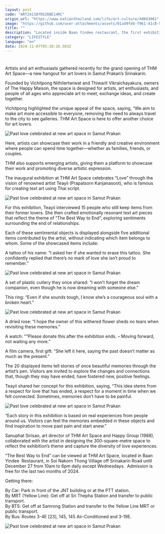 ```yaml
---
layout: post
code: "ART2411070526BE14RC"
origin_url: "https://www.nationthailand.com/life/art-culture/40043061"
image: "https://github.com/user-attachments/assets/01ad9fd4-f961-41c8-94e0-b8390416a800"
title: ""
description: "Located inside Baan Yindee restaurant, the first exhibition focuses on the graphic design discipline known as text art"
category: "LIFESTYLE"
language: "en"
date: 2024-11-07T05:30:26.503Z
---
```


# 









Artists and art enthusiasts gathered recently for the grand opening of THM Art Space—a new hangout for art lovers in Samut Prakan’s Srinakarin.

Founded by Vichitpong Nithilertwiwat and Thiwarit Vikraichayakura, owners of The Happy Maison, the space is designed for artists, art enthusiasts, and people of all ages who appreciate art to meet, exchange ideas, and create together.

Vichitpong highlighted the unique appeal of the space, saying, “We aim to make art more accessible to everyone, removing the need to always travel to the city to see galleries. THM Art Space is here to offer another choice for art lovers.

  ![Past love celebrated at new art space in Samut Prakan](https://github.com/user-attachments/assets/e74e8009-3c10-4958-963d-387d70a940d9)

Here, artists can showcase their work in a friendly and creative environment where people can spend time together—whether as families, friends, or couples.

THM also supports emerging artists, giving them a platform to showcase their work and promoting diverse artistic expression.

The inaugural exhibition at THM Art Space celebrates “Love” through the vision of renowned artist Teayii (Prapatsorn Kanjanasoot), who is famous for creating text art using Thai script.

  ![Past love celebrated at new art space in Samut Prakan](https://github.com/user-attachments/assets/2135b09d-983b-42ce-9115-551f84f53e9b)

For this exhibition, Teayii interviewed 15 people who still keep items from their former lovers. She then crafted emotionally resonant text art pieces that reflect the theme of “The Best Way to End”, exploring sentiments surrounding the end of relationships.

Each of these sentimental objects is displayed alongside five additional items contributed by the artist, without indicating which item belongs to whom. Some of the showcased items include:

A tattoo of his name: “I asked her if she wanted to erase this tattoo. She confidently replied that there’s no mark of love she isn’t proud to remember.”

  ![Past love celebrated at new art space in Samut Prakan](https://github.com/user-attachments/assets/bbfa6c99-ba17-4e82-b0d7-195b43a587d5)

A set of plastic cutlery they once shared: “I won’t forget the dream companion, even though he is now dreaming with someone else.”

This ring: “Even if she sounds tough, I know she’s a courageous soul with a broken heart.”

  ![Past love celebrated at new art space in Samut Prakan](https://github.com/user-attachments/assets/be799dab-282a-47c9-b8aa-b633cb7a832d)

A dried rose: “I hope the owner of this withered flower sheds no tears when revisiting these memories.”

A watch: "”Please donate this after the exhibition ends. – Moving forward, not waiting any more.”

A film camera, first gift: “She left it here, saying the past doesn’t matter as much as the present.”

The 20 displayed items tell stories of once beautiful memories through the artist’s pen. Visitors are invited to explore the changes and connections that, though they may have ended, have fostered new, positive feelings.

Teayii shared her concept for this exhibition, saying, “This idea stems from a respect for love that has ended, a respect for a moment in time when we felt connected. Sometimes, memories don’t have to be painful.

  ![Past love celebrated at new art space in Samut Prakan](https://github.com/user-attachments/assets/e47bf1fb-c5ed-4c46-a98a-2896d90f2efc)

“Each story in this exhibition is based on real experiences from people around us. Visitors can feel the memories embedded in these objects and find inspiration to move past pain and start anew.”

Sanuphat Sirisao, art director of THM Art Space and Happy Group (1988), collaborated with the artist in designing the 300-square-metre space to reflect the exhibition’s theme and capture the diversity of love experiences.

“The Best Way to End” can be viewed at THM Art Space, located in Baan Yindee  Restaurant, in Soi Nakorn Thong Village off Srinakarin Road until December 27 from 10am to 6pm daily except Wednesdays.  Admission is free for the last two months of 2024.

Getting there:

By Car: Park in front of the JNT building or at the PTT station.  
By MRT (Yellow Line): Get off at Sri Thepha Station and transfer to public transport.  
By BTS: Get off at Samrong Station and transfer to the Yellow Line MRT or public transport.  
By Bus: Routes 3-4E \[23\], 145, 145 Air-Conditioned and 3-19E.

  ![Past love celebrated at new art space in Samut Prakan](https://github.com/user-attachments/assets/e966499e-20ce-46e1-955b-85bb9feea3e2)